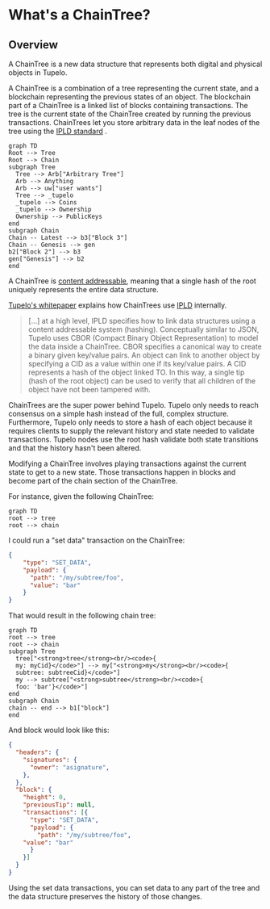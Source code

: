 
# What's a ChainTree?

## Overview

A ChainTree is a new data structure that represents both digital and physical objects in Tupelo.

A ChainTree is a combination of a tree representing the current state, and a blockchain representing the previous states of an object. The blockchain part of a ChainTree is a linked list of blocks containing transactions. The tree is the current state of the ChainTree created by running the previous transactions. ChainTrees let you store arbitrary data in the leaf nodes of the tree using the  [IPLD standard](https://ipld.io/) .

```mermaid
graph TD
Root --> Tree
Root --> Chain
subgraph Tree
  Tree --> Arb["Arbitrary Tree"]
  Arb --> Anything
  Arb --> uw["user wants"]
  Tree --> _tupelo
  _tupelo --> Coins
  _tupelo --> Ownership
  Ownership --> PublicKeys
end
subgraph Chain
Chain -- Latest --> b3["Block 3"]
Chain -- Genesis --> gen
b2["Block 2"] --> b3 
gen["Genesis"] --> b2
end
```

A ChainTree is [content addressable](https://en.wikipedia.org/wiki/Content-addressable_storage), meaning that a single hash of the root uniquely represents the entire data structure. 

[Tupelo's whitepaper](https://docs.quorumcontrol.com/docs/whitepaper.html) explains how ChainTrees use [IPLD](https://ipld.io/) internally. 

> [...] at a high level, IPLD specifies how to link data structures using a content addressable system (hashing). Conceptually similar to JSON, Tupelo uses CBOR (Compact Binary Object Representation) to model the data inside a ChainTree. CBOR specifies a canonical way to create a binary given key/value pairs. An object can link to another object by specifying a CID as a value within one if its key/value pairs. A CID represents a hash of the object linked TO. In this way, a single tip (hash of the root object) can be used to verify that all children of the object have not been tampered with.

ChainTrees are the super power behind Tupelo. Tupelo only needs to reach consensus on a simple hash instead of the full, complex structure. Furthermore, Tupelo only needs to store a hash of each object because it requires clients to supply the relevant history and state needed to validate  transactions. Tupelo nodes use the root hash validate both state transitions and that the history hasn't been altered.

Modifying a ChainTree involves playing transactions against the current state to get to a new state. Those transactions happen in blocks and become part of the chain section of the ChainTree.

For instance, given the following ChainTree:
```mermaid
graph TD
root --> tree
root --> chain
```

I could run a "set data" transaction on the ChainTree:

```json
{
	"type": "SET_DATA",
	"payload": {
	  "path": "/my/subtree/foo",
	  "value": "bar"
    }
}
```

That would result in the following chain tree:


```mermaid
graph TD
root --> tree
root --> chain
subgraph Tree
  tree["<strong>tree</strong><br/><code>{
  my: myCid}</code>"] --> my["<strong>my</strong><br/><code>{
  subtree: subtreeCid}</code>"]
  my --> subtree["<strong>subtree</strong><br/><code>{
  foo: 'bar'}</code>"]
end
subgraph Chain
chain -- end --> b1["block"]
end
```

And block would look like this:
```json
{
  "headers": {
    "signatures": {
      "owner": "asignature",
    },  
  },  
  "block": {
    "height": 0,
    "previousTip": null,
    "transactions": [{
      "type": "SET_DATA",
      "payload": {
        "path": "/my/subtree/foo",
	"value": "bar"
      }   
    }] 
  }
}
```

Using the set data transactions, you can set data to any part of the tree and the data structure preserves the history of those changes.
